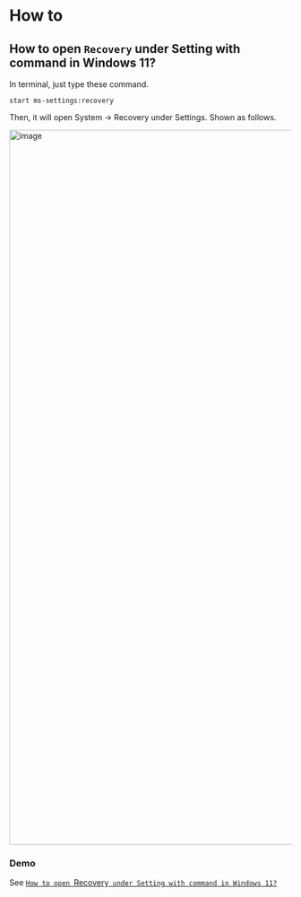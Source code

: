 # How to
## How to open `Recovery` under Setting with command in Windows 11?
In terminal, just type these command.

```
start ms-settings:recovery
```

Then, it will open System -> Recovery under Settings. Shown as follows.

<img width="1275" alt="image" src="https://github.com/user-attachments/assets/de18b149-2081-4123-8fb7-1b4d5d07cdf3" />

### Demo
See [`How to open `Recovery` under Setting with command in Windows 11?`](https://youtu.be/oUoEhGO9bOc)
